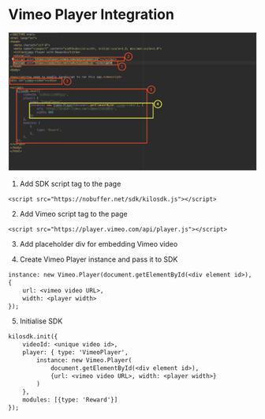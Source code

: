 # Vimeo Player Integration
![image](https://raw.githubusercontent.com/verasitytech/docs/master/integrations/img/Vimeo.png)
 
1. Add SDK script tag to the page
```
<script src="https://nobuffer.net/sdk/kilosdk.js"></script>
```

2. Add Vimeo script tag to the page
```
<script src="https://player.vimeo.com/api/player.js"></script>
```

3. Add placeholder div for embedding Vimeo video

4. Create Vimeo Player instance and pass it to SDK
```
instance: new Vimeo.Player(document.getElementById(<div element id>), {
	url: <vimeo video URL>,
	width: <player width>
});
```

5. Initialise SDK
```
kilosdk.init({
	videoId: <unique video id>,
	player: { type: 'VimeoPlayer',
		instance: new Vimeo.Player(
			document.getElementById(<div element id>),
			{url: <vimeo video URL>, width: <player width>}
		)
	},
	modules: [{type: 'Reward'}]
});
```
